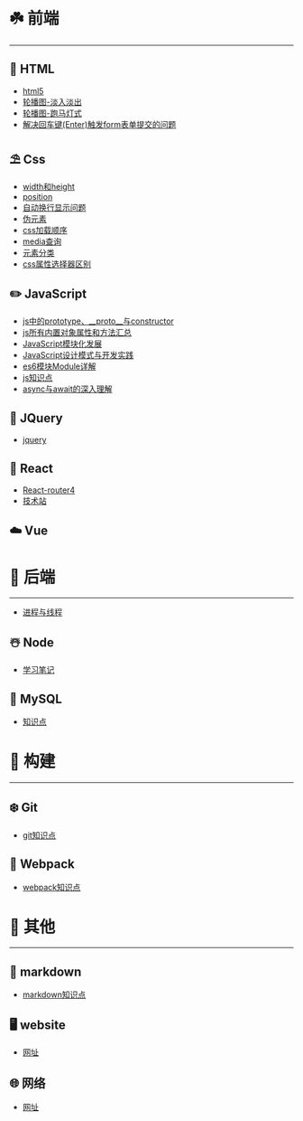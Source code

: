 # ☘️ 前端
***

## 🍭 HTML
- [html5](notes/html/html5.md)
- [轮播图-淡入淡出](notes/html/轮播图-淡入淡出.md)
- [轮播图-跑马灯式](notes/html/轮播图-跑马灯式.md)
- [解决回车键(Enter)触发form表单提交的问题](notes/html/解决回车键(Enter)触发form表单提交的问题.md)

## ⛱ Css
- [width和height](notes/css/width和height.md)
- [position](notes/css/position.md)
- [自动换行显示问题](notes/css/自动换行显示问题.md)
- [伪元素](notes/css/伪元素.md)
- [css加载顺序](notes/css/css加载顺序.md)
- [media查询](notes/css/media查询.md)
- [元素分类](notes/css/元素分类.md)
- [css属性选择器区别](notes/css/css属性选择器区别.md)


## ✏️ JavaScript
- [js中的prototype、__proto__与constructor](notes/javascript/js中的prototype、__proto__与constructor.md)
- [js所有内置对象属性和方法汇总](notes/javascript/js所有内置对象属性和方法汇总.md)
- [JavaScript模块化发展](notes/javascript/JavaScript模块化发展.md)
- [JavaScript设计模式与开发实践](notes/javascript/JavaScript设计模式与开发实践.md)
- [es6模块Module详解](notes/javascript/es6-Module.md)
- [js知识点](notes/javascript/js知识点.md)
- [async与await的深入理解](notes/javascript/async与await的深入理解.md)

## 🎉 JQuery
- [jquery](notes/jquery/jquery.md)

## 🎨 React
- [React-router4](notes/react/react-router4.md)
- [技术站](notes/react/技术站.md)

## ☁️ Vue

<!-- ## 🍒 Other -->

# 🌸 后端
***
- [进程与线程](https://www.liaoxuefeng.com/wiki/1016959663602400/1017627212385376)

## ☃️ Node
- [学习笔记](notes/node/学习笔记.md)

<!-- ## 🍅 Java -->

## 🔐 MySQL

- [知识点](notes/mysql/知识点.md)

# 💐 构建
***

## ❄️ Git

- [git知识点](notes/git/git.md)



## 🍡 Webpack

- [webpack知识点](notes/webpack/webpack.md)


# 🌺 其他
***

## 📜 markdown

- [markdown知识点](notes/markdown/markdown.md)

## 🖥 website

- [网址](notes/website/网址.md)

## 🌐 网络

- [网址](notes/网络/正反向代理.md)



<!-- <div align="center"> <img src="https://docsify.js.org/_media/icon.svg"/ width="100"></div> -->